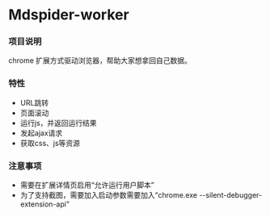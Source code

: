 # Mdspider-worker

### 项目说明
chrome 扩展方式驱动浏览器，帮助大家想拿回自己数据。

### 特性
- URL跳转
- 页面滚动
- 运行js，并返回运行结果
- 发起ajax请求
- 获取css、js等资源

### 注意事项
- 需要在扩展详情页启用“允许运行用户脚本”
- 为了支持截图，需要加入启动参数需要加入“chrome.exe --silent-debugger-extension-api”
